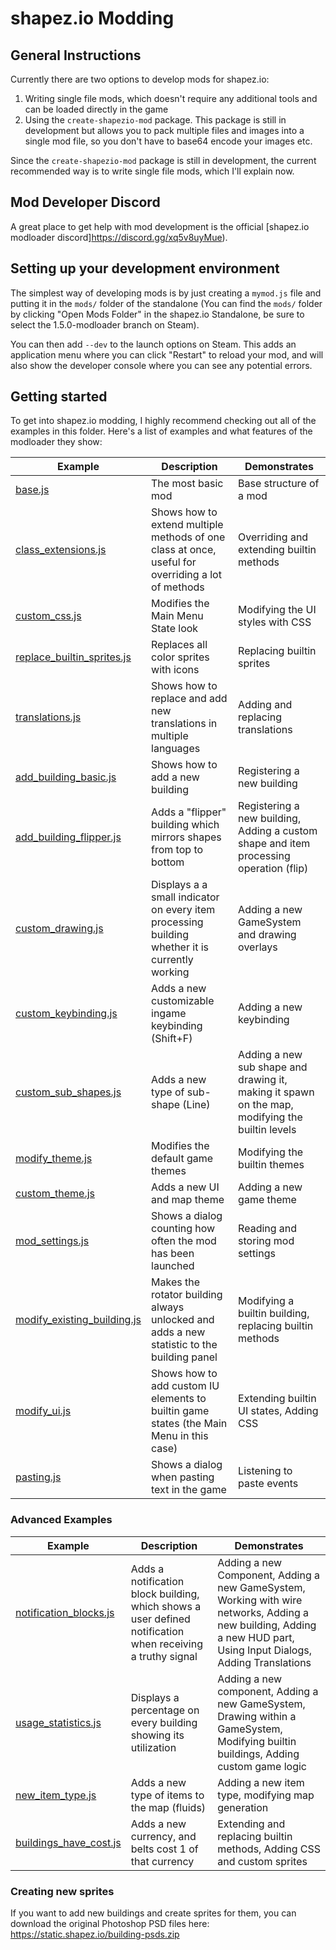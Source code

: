 # shapez.io Modding

## General Instructions

Currently there are two options to develop mods for shapez.io:

1. Writing single file mods, which doesn't require any additional tools and can be loaded directly in the game
2. Using the `create-shapezio-mod` package. This package is still in development but allows you to pack multiple files and images into a single mod file, so you don't have to base64 encode your images etc.

Since the `create-shapezio-mod` package is still in development, the current recommended way is to write single file mods, which I'll explain now.

## Mod Developer Discord

A great place to get help with mod development is the official [shapez.io modloader discord]https://discord.gg/xq5v8uyMue).

## Setting up your development environment

The simplest way of developing mods is by just creating a `mymod.js` file and putting it in the `mods/` folder of the standalone (You can find the `mods/` folder by clicking "Open Mods Folder" in the shapez.io Standalone, be sure to select the 1.5.0-modloader branch on Steam).

You can then add `--dev` to the launch options on Steam. This adds an application menu where you can click "Restart" to reload your mod, and will also show the developer console where you can see any potential errors.

## Getting started

To get into shapez.io modding, I highly recommend checking out all of the examples in this folder. Here's a list of examples and what features of the modloader they show:

| Example                                                    | Description                                                                                       | Demonstrates                                                                                    |
| ---------------------------------------------------------- | ------------------------------------------------------------------------------------------------- | ----------------------------------------------------------------------------------------------- |
| [base.js](base.js)                                         | The most basic mod                                                                                | Base structure of a mod                                                                         |
| [class_extensions.js](class_extensions.js)                 | Shows how to extend multiple methods of one class at once, useful for overriding a lot of methods | Overriding and extending builtin methods                                                        |
| [custom_css.js](custom_css.js)                             | Modifies the Main Menu State look                                                                 | Modifying the UI styles with CSS                                                                |
| [replace_builtin_sprites.js](replace_builtin_sprites.js)   | Replaces all color sprites with icons                                                             | Replacing builtin sprites                                                                       |
| [translations.js](translations.js)                         | Shows how to replace and add new translations in multiple languages                               | Adding and replacing translations                                                               |
| [add_building_basic.js](add_building_basic.js)             | Shows how to add a new building                                                                   | Registering a new building                                                                      |
| [add_building_flipper.js](add_building_flipper.js)         | Adds a "flipper" building which mirrors shapes from top to bottom                                 | Registering a new building, Adding a custom shape and item processing operation (flip)          |
| [custom_drawing.js](custom_drawing.js)                     | Displays a a small indicator on every item processing building whether it is currently working    | Adding a new GameSystem and drawing overlays                                                    |
| [custom_keybinding.js](custom_keybinding.js)               | Adds a new customizable ingame keybinding (Shift+F)                                               | Adding a new keybinding                                                                         |
| [custom_sub_shapes.js](custom_sub_shapes.js)               | Adds a new type of sub-shape (Line)                                                               | Adding a new sub shape and drawing it, making it spawn on the map, modifying the builtin levels |
| [modify_theme.js](modify_theme.js)                         | Modifies the default game themes                                                                  | Modifying the builtin themes                                                                    |
| [custom_theme.js](custom_theme.js)                         | Adds a new UI and map theme                                                                       | Adding a new game theme                                                                         |
| [mod_settings.js](mod_settings.js)                         | Shows a dialog counting how often the mod has been launched                                       | Reading and storing mod settings                                                                |
| [modify_existing_building.js](modify_existing_building.js) | Makes the rotator building always unlocked and adds a new statistic to the building panel         | Modifying a builtin building, replacing builtin methods                                         |
| [modify_ui.js](modify_ui.js)                               | Shows how to add custom IU elements to builtin game states (the Main Menu in this case)           | Extending builtin UI states, Adding CSS                                                         |
| [pasting.js](pasting.js)                                   | Shows a dialog when pasting text in the game                                                      | Listening to paste events                                                                       |

### Advanced Examples

| Example                                          | Description                                                                                                | Demonstrates                                                                                                                                                        |
| ------------------------------------------------ | ---------------------------------------------------------------------------------------------------------- | ------------------------------------------------------------------------------------------------------------------------------------------------------------------- |
| [notification_blocks.js](notification_blocks.js) | Adds a notification block building, which shows a user defined notification when receiving a truthy signal | Adding a new Component, Adding a new GameSystem, Working with wire networks, Adding a new building, Adding a new HUD part, Using Input Dialogs, Adding Translations |
| [usage_statistics.js](usage_statistics.js)       | Displays a percentage on every building showing its utilization                                            | Adding a new component, Adding a new GameSystem, Drawing within a GameSystem, Modifying builtin buildings, Adding custom game logic                                 |
| [new_item_type.js](new_item_type.js)             | Adds a new type of items to the map (fluids)                                                               | Adding a new item type, modifying map generation                                                                                                                    |
| [buildings_have_cost.js](buildings_have_cost.js) | Adds a new currency, and belts cost 1 of that currency                                                     | Extending and replacing builtin methods, Adding CSS and custom sprites                                                                                              |

### Creating new sprites

If you want to add new buildings and create sprites for them, you can download the original Photoshop PSD files here: https://static.shapez.io/building-psds.zip
